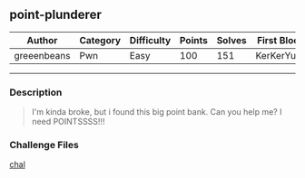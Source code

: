 ## point-plunderer

| Author      | Category | Difficulty | Points | Solves | First Blood |
| ----------- | -------- | ---------- | ------ | ------ | ----------- |
| greeenbeans | Pwn      | Easy       | 100    | 151    | KerKerYuan  |

---

### Description

> I'm kinda broke, but i found this big point bank. Can you help me? I need POINTSSSS!!!

### Challenge Files

[chal](dist)
